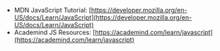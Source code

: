 - MDN JavaScript Tutorial: [https://developer.mozilla.org/en-US/docs/Learn/JavaScript](https://developer.mozilla.org/en-US/docs/Learn/JavaScript)
- Academind JS Resources: [https://academind.com/learn/javascript](https://academind.com/learn/javascript)
